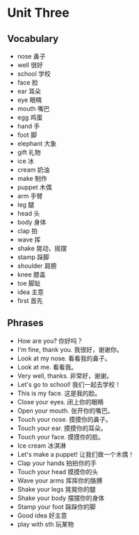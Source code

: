 # Unit Three

## Vocabulary
* nose 鼻子
* well 很好
* school 学校
* face 脸
* ear 耳朵
* eye 眼睛
* mouth 嘴巴
* egg 鸡蛋
* hand 手
* foot 脚
* elephant 大象
* gift 礼物
* ice 冰
* cream 奶油
* make 制作
* puppet 木偶
* arm 手臂
* leg 腿
* head 头
* body 身体
* clap 拍
* wave 挥
* shake 晃动，摇摆
* stamp 跺脚
* shoulder 肩膀
* knee 膝盖
* toe 脚趾
* idea 主意
* first 首先

## Phrases
* How are you? 你好吗？
* I'm fine, thank you. 我很好，谢谢你。
* Look at my nose. 看看我的鼻子。
* Look at me. 看看我。
* Very well, thanks. 非常好，谢谢。
* Let's go to school! 我们一起去学校！
* This is my face. 这是我的脸。
* Close your eyes. 闭上你的眼睛
* Open your mouth. 张开你的嘴巴。
* Touch your nose. 摸摸你的鼻子。
* Touch your ear. 摸摸你的耳朵。
* Touch your face. 摸摸你的脸。
* Ice cream 冰淇淋
* Let's make a puppet! 让我们做一个木偶！
* Clap your hands 拍拍你的手
* Touch your head 摸摸你的头
* Wave your arms 挥挥你的胳膊
* Shake your legs 晃晃你的腿
* Shake your body 摆摆你的身体
* Stamp your foot 跺跺你的脚
* Good idea 好主意
* play with sth 玩某物